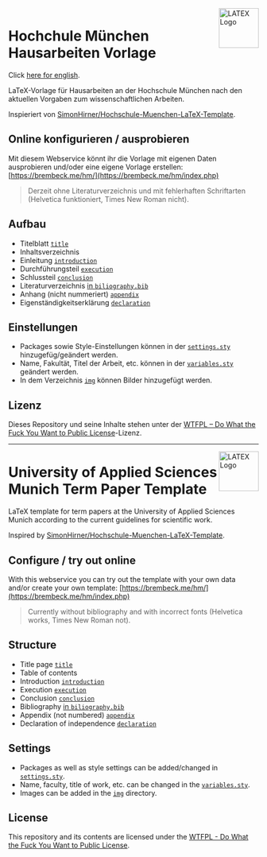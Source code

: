 
<img src="https://user-images.githubusercontent.com/4144601/192153979-576def8f-cf69-497b-834c-2c7528971e73.png" alt="LATEX Logo" width="80" align="right">

# Hochchule München Hausarbeiten Vorlage
Click [here for english](#university-of-applied-sciences-munich-term-paper-template).

LaTeX-Vorlage für Hausarbeiten an der Hochschule München nach den aktuellen Vorgaben zum wissenschaftlichen Arbeiten.

Inspieriert von [SimonHirner/Hochschule-Muenchen-LaTeX-Template](https://github.com/SimonHirner/Hochschule-Muenchen-LaTeX-Template).
 
## Online konfigurieren / ausprobieren
Mit diesem Webservice könnt ihr die Vorlage mit eigenen Daten ausprobieren und/oder eine eigene Vorlage erstellen: [https://brembeck.me/hm/](https://brembeck.me/hm/index.php)

> Derzeit ohne Literaturverzeichnis und mit fehlerhaften Schriftarten (Helvetica funktioniert, Times New Roman nicht).

## Aufbau 

* Titelblatt [`title`](pages/title.tex)
* Inhaltsverzeichnis
* Einleitung [`introduction`](pages/introduction.tex)
* Durchführungsteil [`execution`](pages/execution.tex)
* Schlussteil [`conclusion`](pages/conclusion.tex)
* Literaturverzeichnis [in `biliography.bib`](biliography.bib)
* Anhang (nicht nummeriert) [`appendix`](pages/appendix.tex)
* Eigenständigkeitserklärung [`declaration`](pages/declaration.tex)

## Einstellungen

* Packages sowie Style-Einstellungen können in der [`settings.sty`](settings.sty) hinzugefüg/geändert werden.
* Name, Fakultät, Titel der Arbeit, etc. können in der [`variables.sty`](variables.sty) geändert werden.
* In dem Verzeichnis [`img`](img) können Bilder hinzugefügt werden. 

## Lizenz
Dieses Repository und seine Inhalte stehen unter der [WTFPL – Do What the Fuck You Want to Public License](LICENSE)-Lizenz.

--- 
<img src="https://user-images.githubusercontent.com/4144601/192153979-576def8f-cf69-497b-834c-2c7528971e73.png" alt="LATEX Logo" width="80" align="right">

# University of Applied Sciences Munich Term Paper Template

LaTeX template for term papers at the University of Applied Sciences Munich according to the current guidelines for scientific work.

Inspired by [SimonHirner/Hochschule-Muenchen-LaTeX-Template](https://github.com/SimonHirner/Hochschule-Muenchen-LaTeX-Template).
 
## Configure / try out online
With this webservice you can try out the template with your own data and/or create your own template: [https://brembeck.me/hm/](https://brembeck.me/hm/index.php)

> Currently without bibliography and with incorrect fonts (Helvetica works, Times New Roman not).

## Structure 

* Title page [`title`](pages/title.tex)
* Table of contents
* Introduction [`introduction`](pages/introduction.tex)
* Execution [`execution`](pages/execution.tex)
* Conclusion [`conclusion`](pages/conclusion.tex)
* Bibliography [in `biliography.bib`](biliography.bib)
* Appendix (not numbered) [`appendix`](pages/appendix.tex)
* Declaration of independence [`declaration`](pages/declaration.tex)

## Settings

* Packages as well as style settings can be added/changed in [`settings.sty`](settings.sty).
* Name, faculty, title of work, etc. can be changed in the [`variables.sty`](variables.sty).
* Images can be added in the [`img`](img) directory. 

## License
This repository and its contents are licensed under the [WTFPL - Do What the Fuck You Want to Public License](LICENSE).